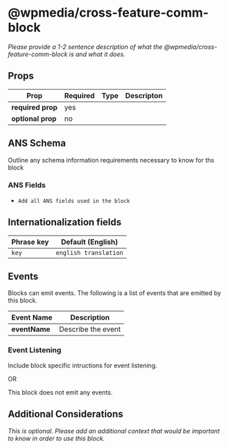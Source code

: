 # @wpmedia/cross-feature-comm-block

_Please provide a 1-2 sentence description of what the @wpmedia/cross-feature-comm-block is and what it does._

## Props

| **Prop**          | **Required** | **Type** | **Descripton** |
| ----------------- | ------------ | -------- | -------------- |
| **required prop** | yes          |          |                |
| **optional prop** | no           |          |                |

## ANS Schema

Outline any schema information requirements necessary to know for ths block

### ANS Fields

- `Add all ANS fields used in the block`

## Internationalization fields

| Phrase key | Default (English)     |
| ---------- | --------------------- |
| `key`      | `english translation` |

## Events

Blocks can emit events. The following is a list of events that are emitted by this block.

| **Event Name** | **Description**    |
| -------------- | ------------------ |
| **eventName**  | Describe the event |

### Event Listening

Include block specific intructions for event listening.

OR

This block does not emit any events.

## Additional Considerations

_This is optional. Please add an additional context that would be important to know in order to use this block._
